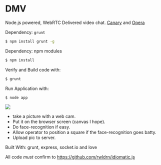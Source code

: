 # DMV

Node.js powered, WebRTC Delivered video chat. [Canary](http://tools.google.com/dlpage/chromesxs) and [Opera](http://dev.opera.com/articles/view/labs-more-fun-using-the-web-with-getusermedia-and-native-pages/)


Dependency: `grunt`

```bash
$ npm install grunt -g
```


Dependency: npm modules

```bash
$ npm install
```


Verify and Build code with:

```bash
$ grunt
```

Run Application with:

```bash
$ node app
```



<img src="http://gyazo.com/371f1171d2e19208f64adbbecb38b15d.png">


 - take a picture with a web cam.
 - Put it on the browser screen (canvas I hope).
 - Do face-recognition if easy.
 - Allow operator to position a square if the face-recognition goes batty.
 - Upload pic to server.


Built With: grunt, express, socket.io and love

All code _must_ confirm to https://github.com/rwldrn/idiomatic.js